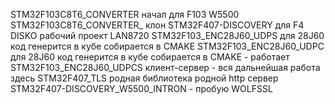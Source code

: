 STM32F103C8T6_CONVERTER  начал для F103  W5500
STM32F103C8T6_CONVERTER_ клон
STM32F407-DISCOVERY  для F4 DISKO рабочий проект LAN8720
STM32F103_ENC28J60_UDPS  для 28J60 код генерится в кубе собирается в CMAKE
STM32F103_ENC28J60_UDPC  для 28J60 код генерится в кубе собирается в CMAKE - работает
STM32F103_ENC28J60_UDPCS  клиент-сервер - вся дальнейшая работа здесь
STM32F407_TLS  родная библиотека родной http сервер
STM32F407-DISCOVERY_W5500_INTRON - пробую WOLFSSL
